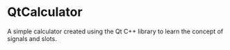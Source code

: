 # QtCalculator
 A simple calculator created using the Qt C++ library to learn the concept of signals and slots.
